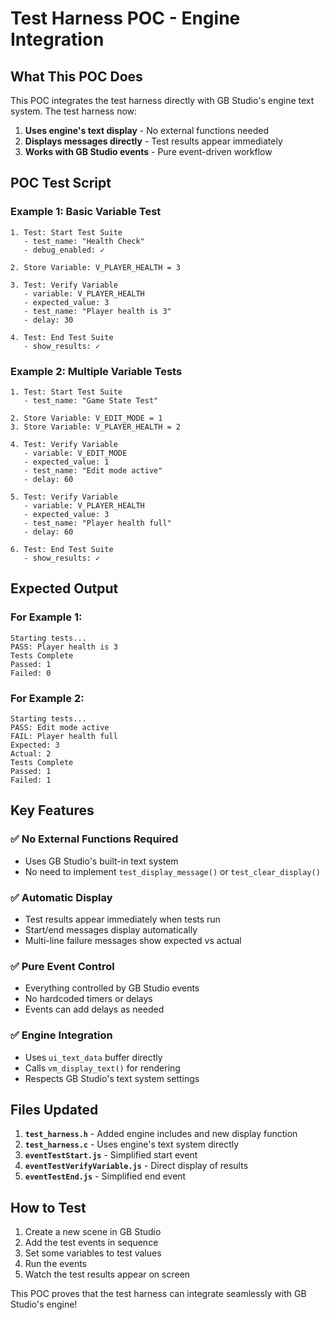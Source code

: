 # Test Harness POC - Engine Integration

## What This POC Does

This POC integrates the test harness directly with GB Studio's engine text system. The test harness now:

1. **Uses engine's text display** - No external functions needed
2. **Displays messages directly** - Test results appear immediately
3. **Works with GB Studio events** - Pure event-driven workflow

## POC Test Script

### Example 1: Basic Variable Test
```
1. Test: Start Test Suite
   - test_name: "Health Check"
   - debug_enabled: ✓

2. Store Variable: V_PLAYER_HEALTH = 3

3. Test: Verify Variable
   - variable: V_PLAYER_HEALTH
   - expected_value: 3
   - test_name: "Player health is 3"
   - delay: 30

4. Test: End Test Suite
   - show_results: ✓
```

### Example 2: Multiple Variable Tests
```
1. Test: Start Test Suite
   - test_name: "Game State Test"

2. Store Variable: V_EDIT_MODE = 1
3. Store Variable: V_PLAYER_HEALTH = 2

4. Test: Verify Variable
   - variable: V_EDIT_MODE
   - expected_value: 1
   - test_name: "Edit mode active"
   - delay: 60

5. Test: Verify Variable
   - variable: V_PLAYER_HEALTH
   - expected_value: 3
   - test_name: "Player health full"
   - delay: 60

6. Test: End Test Suite
   - show_results: ✓
```

## Expected Output

### For Example 1:
```
Starting tests...
PASS: Player health is 3
Tests Complete
Passed: 1
Failed: 0
```

### For Example 2:
```
Starting tests...
PASS: Edit mode active
FAIL: Player health full
Expected: 3
Actual: 2
Tests Complete
Passed: 1
Failed: 1
```

## Key Features

### ✅ **No External Functions Required**
- Uses GB Studio's built-in text system
- No need to implement `test_display_message()` or `test_clear_display()`

### ✅ **Automatic Display**
- Test results appear immediately when tests run
- Start/end messages display automatically
- Multi-line failure messages show expected vs actual

### ✅ **Pure Event Control**
- Everything controlled by GB Studio events
- No hardcoded timers or delays
- Events can add delays as needed

### ✅ **Engine Integration**
- Uses `ui_text_data` buffer directly
- Calls `vm_display_text()` for rendering
- Respects GB Studio's text system settings

## Files Updated

1. **`test_harness.h`** - Added engine includes and new display function
2. **`test_harness.c`** - Uses engine's text system directly
3. **`eventTestStart.js`** - Simplified start event
4. **`eventTestVerifyVariable.js`** - Direct display of results
5. **`eventTestEnd.js`** - Simplified end event

## How to Test

1. Create a new scene in GB Studio
2. Add the test events in sequence
3. Set some variables to test values
4. Run the events
5. Watch the test results appear on screen

This POC proves that the test harness can integrate seamlessly with GB Studio's engine!
